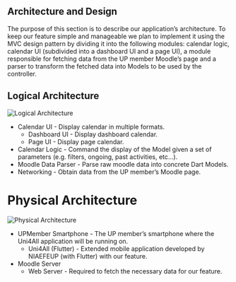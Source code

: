 ## Architecture and Design

The purpose of this section is to describe our application’s architecture. To keep our feature simple and manageable we plan to implement it using the MVC design pattern by dividing it into the following modules: calendar logic, calendar UI (subdivided into a dashboard UI and a page UI), a module responsible for fetching data from the UP member Moodle’s page and a parser to transform the fetched data into Models to be used by the controller.

## Logical Architecture

![Logical Architecture](https://user-images.githubusercontent.com/80169207/161722134-23d6d35e-ea0a-4e59-87e7-34f09911cdca.png)

- Calendar UI - Display calendar in multiple formats.
  - Dashboard UI - Display dashboard calendar.
  - Page UI - Display page calendar.
- Calendar Logic - Command the display of the Model given a set of parameters (e.g. filters, ongoing, past activities, etc…).
- Moodle Data Parser - Parse raw moodle data into concrete Dart Models.
- Networking - Obtain data from the UP member’s Moodle page.

# Physical Architecture

![Physical Architecture](https://user-images.githubusercontent.com/80169207/161722349-8710c6f4-1469-4d50-bc58-bd53c87f2656.png)

- UPMember Smartphone - The UP member’s smartphone where the Uni4All application will be running on.
  - Uni4All (Flutter) - Extended mobile application developed by NIAEFEUP (with Flutter) with our feature.
- Moodle Server
  - Web Server - Required to fetch the necessary data for our feature.
